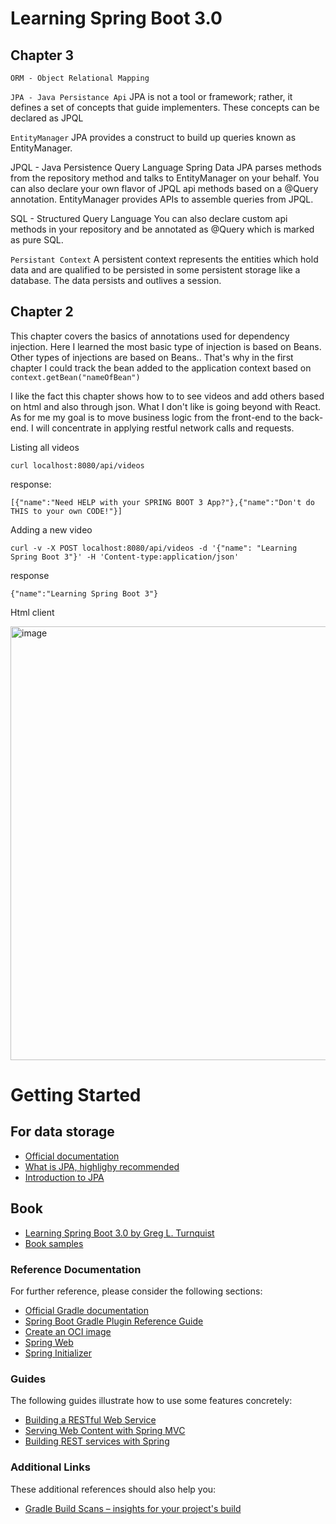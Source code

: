 # Learning Spring Boot 3.0

## Chapter 3
`ORM - Object Relational Mapping`

`JPA - Java Persistance Api`
JPA is not a tool or framework; rather, it defines a set of concepts that guide implementers.
These concepts can be declared as JPQL

`EntityManager`
JPA provides a construct to build up queries known as EntityManager.

JPQL - Java Persistence Query Language
Spring Data JPA parses methods from the repository method and talks to EntityManager on your behalf.
You can also declare your own flavor of JPQL api methods based on a @Query annotation.
EntityManager provides APIs to assemble queries from JPQL.

SQL - Structured Query Language
You can also declare custom api methods in your repository and be annotated as @Query which is marked as pure SQL.

`Persistant Context`
A persistent context represents the entities which hold data and are qualified to be persisted in some persistent storage like a database.
The data persists and outlives a session.

## Chapter 2

This chapter covers the basics of annotations used for dependency injection.
Here I learned the most basic type of injection is based on Beans. Other types of injections are based on Beans.. That's why in the first chapter I could track the bean added to the application context based on `context.getBean("nameOfBean")`


I like the fact this chapter shows how to to see videos and add others based on html and also through json.
What I don't like is going beyond with React. As for me my goal is to move business logic from the front-end to the back-end. I will concentrate in applying restful network calls and requests.

Listing all videos
```
curl localhost:8080/api/videos 
```

response:
```
[{"name":"Need HELP with your SPRING BOOT 3 App?"},{"name":"Don't do THIS to your own CODE!"}]
```

Adding a new video
```
curl -v -X POST localhost:8080/api/videos -d '{"name": "Learning Spring Boot 3"}' -H 'Content-type:application/json'
```

response
```
{"name":"Learning Spring Boot 3"}
```

Html client

<img width="694" alt="image" src="https://github.com/juanmendez/spring-boot-essentials/assets/3371622/e58a10d4-e1d6-437a-8cbf-9e190bf5c858">



# Getting Started

## For data storage
* [Official documentation](https://spring.io/projects/spring-data-jpa)
* [What is JPA, highlighy recommended](https://www.youtube.com/watch?v=otinfgwkMbY&list=LL&index=1&pp=gAQBiAQB)
* [Introduction to JPA](https://www.infoworld.com/article/3379043/what-is-jpa-introduction-to-the-java-persistence-api.html)


## Book
* [Learning Spring Boot 3.0 by Greg L. Turnquist](https://learning.oreilly.com/library/view/learning-spring-boot/)
* [Book samples](https://github.com/PacktPublishing/Learning-Spring-Boot-3.0-Third-Edition)

### Reference Documentation
For further reference, please consider the following sections:

* [Official Gradle documentation](https://docs.gradle.org)
* [Spring Boot Gradle Plugin Reference Guide](https://docs.spring.io/spring-boot/docs/3.2.2/gradle-plugin/reference/html/)
* [Create an OCI image](https://docs.spring.io/spring-boot/docs/3.2.2/gradle-plugin/reference/html/#build-image)
* [Spring Web](https://docs.spring.io/spring-boot/docs/3.2.2/reference/htmlsingle/index.html#web)
* [Spring Initializer](https://start.spring.io/)

### Guides
The following guides illustrate how to use some features concretely:

* [Building a RESTful Web Service](https://spring.io/guides/gs/rest-service/)
* [Serving Web Content with Spring MVC](https://spring.io/guides/gs/serving-web-content/)
* [Building REST services with Spring](https://spring.io/guides/tutorials/rest/)

### Additional Links
These additional references should also help you:

* [Gradle Build Scans – insights for your project's build](https://scans.gradle.com#gradle)

